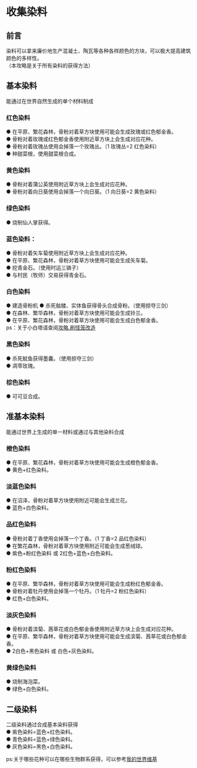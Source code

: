 <!-- community/creation/tutorialCollectingDyes -->

# 收集染料

## 前言
染料可以拿来廉价地生产混凝土、陶瓦等各种各样颜色的方块，可以极大提高建筑颜色的多样性。</br>
（本攻略是关于所有染料的获得方法）

## 基本染料
能通过在世界自然生成的单个材料制成
### 红色染料
● 在平原、繁花森林，骨粉对着草方块使用可能会生成玫瑰或红色郁金香。</br>
● 骨粉对着玫瑰或红色郁金香使用附近草方块上会生成对应花种。</br>
● 骨粉对着玫瑰丛使用会掉落一个玫瑰丛。（1 玫瑰丛=2 红色染料）</br>
● 种甜菜根，使用甜菜根合成。

### 黄色染料
● 骨粉对着蒲公英使用附近草方块上会生成对应花种。</br>
● 骨粉对着向日葵使用会掉落一个向日葵。（1 向日葵=2 黄色染料）

### 绿色染料
● 烧制仙人掌获得。

### 蓝色染料：
● 骨粉对着矢车菊使用附近草方块上会生成对应花种。</br>
● 在平原、繁花森林，骨粉对着草方块使用可能会生成矢车菊。</br>
● 挖青金石。（使用时运三镐子）</br>
● 与村民（牧师）交易获得青金石。

### 白色染料
● 建造骨粉机
● 杀死骷髅、实体鱼获得骨头合成骨粉。（使用掠夺三剑）</br>
● 在森林、繁华森林，骨粉对着草方块使用可能会生成铃兰。</br>
● 在平原、繁花森林，骨粉对着草方块使用可能会生成白色郁金香。</br>
ps：关于小白塔请查阅[攻略.刷怪笼改造]()

### 黑色染料
● 杀死鱿鱼获得墨囊。（使用掠夺三剑）</br>
● 凋零玫瑰。

### 棕色染料
● 可可豆合成。

## 准基本染料
能通过世界上生成的单一材料或通过与其他染料合成
### 橙色染料
● 在平原、繁花森林，骨粉对着草方块使用可能会生成橙色郁金香。</br>
● 黄色+红色染料。

### 淡蓝色染料
● 在沼泽，骨粉对着草方块使用附近可能会生成兰花。</br>
● 蓝色+白色染料。

### 品红色染料
● 骨粉对着丁香使用会掉落一个丁香。（1 丁香=2 品红色染料）</br>
● 在繁花森林，骨粉对着草方块使用附近可能会生成葱绒球。</br>
● 紫色+粉红色染料 或 2红色+蓝色+白色染料。

### 粉红色染料
● 在平原、繁华森林，骨粉对着草方块使用可能会生成粉红色郁金香。</br>
● 骨粉对着牡丹使用会掉落一个牡丹。（1 牡丹=2 粉红色染料）</br>
● 红色+白色染料。

### 淡灰色染料
● 骨粉对着滨菊、茜草花或白色郁金香使用附近草方块上会生成对应花种。</br>
● 在平原、繁华森林，骨粉对着草方块使用可能会生成滨菊、茜草花或白色郁金香。</br>
● 2白色+黑色染料 或 白色+灰色染料。

### 黄绿色染料
● 烧制海泡菜。</br>
● 绿色+白色染料。

## 二级染料
二级染料通过合成基本染料获得</br>
● 紫色染料=蓝色+红色染料。</br>
● 青色染料=蓝色+绿色染料。</br>
● 灰色染料=黑色+白色染料。

ps:关于哪些花种可以在哪些生物群系获得，可以参考[我的世界维基](https://wiki.biligame.com/mc/花)
